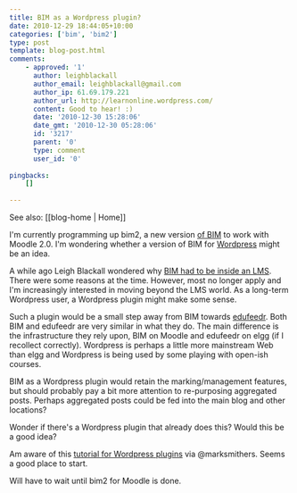 ```yaml
---
title: BIM as a Wordpress plugin?
date: 2010-12-29 18:44:05+10:00
categories: ['bim', 'bim2']
type: post
template: blog-post.html
comments:
    - approved: '1'
      author: leighblackall
      author_email: leighblackall@gmail.com
      author_ip: 61.69.179.221
      author_url: http://learnonline.wordpress.com/
      content: Good to hear! :)
      date: '2010-12-30 15:28:06'
      date_gmt: '2010-12-30 05:28:06'
      id: '3217'
      parent: '0'
      type: comment
      user_id: '0'
    
pingbacks:
    []
    
---
```


See also: [[blog-home | Home]]

I'm currently programming up bim2, a new version [of BIM](/blog2/research/bam-blog-aggregation-management/) to work with Moodle 2.0. I'm wondering whether a version of BIM for [Wordpress](http://wordpress.org/) might be an idea.

A while ago Leigh Blackall wondered why [BIM had to be inside an LMS](/blog2/2010/04/25/inside-out-outside-in-or-both/). There were some reasons at the time. However, most no longer apply and I'm increasingly interested in moving beyond the LMS world. As a long-term Wordpress user, a Wordpress plugin might make some sense.

Such a plugin would be a small step away from BIM towards [edufeedr](/blog2/2010/11/16/edufeedr-is-live-bim-for-open-blog-courses/). Both BIM and edufeedr are very similar in what they do. The main difference is the infrastructure they rely upon, BIM on Moodle and edufeedr on elgg (if I recollect correctly). Wordpress is perhaps a little more mainstream Web than elgg and Wordpress is being used by some playing with open-ish courses.

BIM as a Wordpress plugin would retain the marking/management features, but should probably pay a bit more attention to re-purposing aggregated posts. Perhaps aggregated posts could be fed into the main blog and other locations?

Wonder if there's a Wordpress plugin that already does this? Would this be a good idea?

Am aware of this [tutorial for Wordpress plugins](http://php.heaveninteractive.com/php-tutorials/wordpress-php-tutorials/create-your-first-wordpress-plugin-in-10-minutes/) via @marksmithers. Seems a good place to start.

Will have to wait until bim2 for Moodle is done.